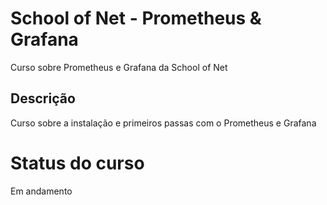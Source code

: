 # School of Net - Prometheus & Grafana
Curso sobre Prometheus e Grafana da School of Net

## Descrição

Curso sobre a instalação e primeiros passas com o Prometheus e Grafana

# Status do curso

Em andamento